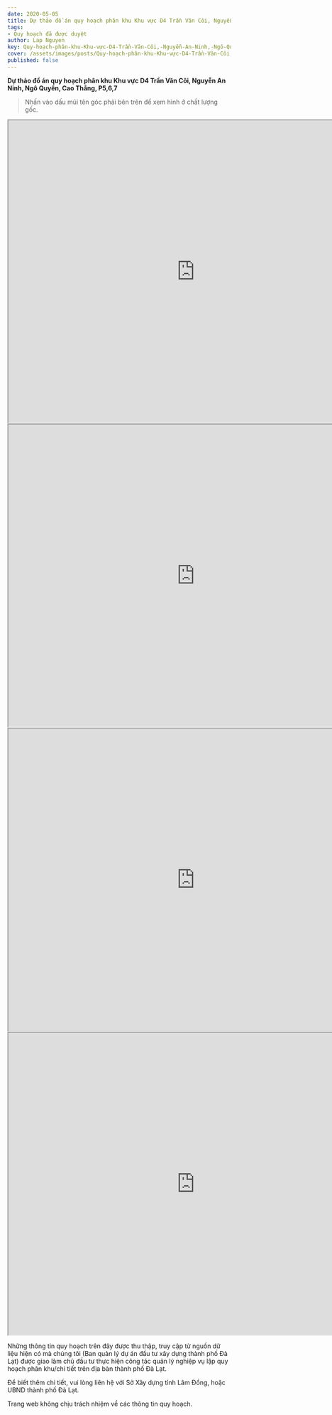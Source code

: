 ```yaml
---
date: 2020-05-05
title: Dự thảo đồ án quy hoạch phân khu Khu vực D4 Trần Văn Côi, Nguyễn An Ninh, Ngô Quyền, Cao Thắng, P5,6,7
tags:
- Quy hoạch đã được duyệt
author: Lap Nguyen
key: Quy-hoạch-phân-khu-Khu-vực-D4-Trần-Văn-Côi,-Nguyễn-An-Ninh,-Ngô-Quyền,-Cao-Thắng,-P5,6,7
cover: /assets/images/posts/Quy-hoạch-phân-khu-Khu-vực-D4-Trần-Văn-Côi,-Nguyễn-An-Ninh,-Ngô-Quyền,-Cao-Thắng,-P5,6,7.png.png
published: false
---
```


**Dự thảo đồ án quy hoạch phân khu Khu vực D4 Trần Văn Côi, Nguyễn An Ninh, Ngô Quyền, Cao Thắng, P5,6,7**

> Nhấn vào dấu mũi tên góc phải bên trên để xem hình ở chất lượng gốc. 

<iframe src="https://drive.google.com/file/d/1nEvvLo9lQwol7sVA7Fh5IxDzGZNwYgcJ/preview" width="840" height="680"></iframe>
<iframe src="https://drive.google.com/file/d/1rvgRZm_CvMHytGueQG95HFRrlVeKudfx/preview" width="840" height="680"></iframe>
<iframe src="https://drive.google.com/file/d/1FzUX0XrwafdD5Loc2EtkDEJMbyEKx-mW/preview" width="840" height="680"></iframe>
<iframe src="https://drive.google.com/file/d/1neP56uqjclti8-MJr4UKkRgpEcpDG6FU/preview" width="840" height="680"></iframe>

Những thông tin quy hoạch trên đây được thu thập, truy cập từ nguồn dữ liệu hiện có mà chúng tôi 
(Ban quản lý dự án đầu tư xây dựng thành phố Đà Lạt) được giao làm chủ đầu tư thực hiện công tác quản lý nghiệp vụ 
lập quy hoạch phân khu/chi tiết trên địa bàn thành phố Đà Lạt.

Để biết thêm chi tiết, vui lòng liên hệ với Sở Xây dựng tỉnh Lâm Đồng, hoặc UBND thành phố Đà Lạt.

Trang web không chịu trách nhiệm về các thông tin quy hoạch.
